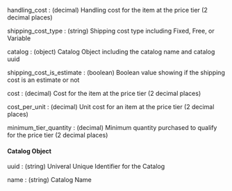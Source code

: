 handling_cost
: (decimal) Handling cost for the item at the price tier (2 decimal places)

shipping_cost_type
: (string) Shipping cost type including Fixed, Free, or Variable

catalog
: (object) Catalog Object including the catalog name and catalog uuid

shipping_cost_is_estimate
: (boolean) Boolean value showing if the shipping cost is an estimate or not

cost
: (decimal) Cost for the item at the price tier (2 decimal places)

cost_per_unit
: (decimal) Unit cost for an item at the price tier (2 decimal places)

minimum_tier_quantity
: (decimal) Minimum quantity purchased to qualify for the price tier (2 decimal places)

#### Catalog Object
uuid
: (string) Univeral Unique Identifier for the Catalog

name
: (string) Catalog Name
